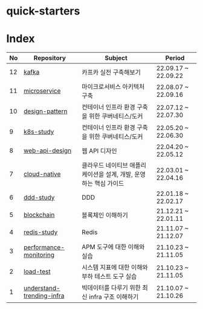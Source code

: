 # quick-starters

# Index
|No|Repository|Subject|Period|
|---|------|---|---|
|12|[kafka](https://github.com/quick-starters/kafka)|카프카 실전 구축해보기|22.09.17 ~ 22.09.22|
|11|[microservice](https://github.com/quick-starters/microservice)|마이크로서비스 아키텍처 구축|22.08.07 ~ 22.09.16|
|10|[design-pattern](https://github.com/quick-starters/design-pattern)|컨테이너 인프라 환경 구축을 위한 쿠버네티스/도커|22.07.12 ~ 22.07.30|
|9|[k8s-study](https://github.com/quick-starters/k8s-study)|컨테이너 인프라 환경 구축을 위한 쿠버네티스/도커|22.05.20 ~ 22.06.30|
|8|[web-api-design](https://github.com/quick-starters/web-api-design)|웹 API 디자인|22.04.20 ~ 22.05.12|
|7|[cloud-native](https://github.com/quick-starters/cloud-native)|클라우드 네이티브 애플리케이션을 설계, 개발, 운영하는 핵심 가이드|22.03.01 ~ 22.04.16|
|6|[ddd-study](https://github.com/quick-starters/ddd-study)|DDD|22.01.18 ~ 22.02.17|
|5|[blockchain](https://github.com/quick-starters/blockchain)|블록체인 이해하기|21.12.21 ~ 22.01.11|
|4|[redis-study](https://github.com/quick-starters/redis-study)|Redis|21.11.07 ~ 21.12.07|
|3|[performance-monitoring](https://github.com/quick-starters/performance-monitoring)|APM 도구에 대한 이해와 실습|21.10.23 ~ 21.11.05|
|2|[load-test](https://github.com/quick-starters/load-test)|시스템 지표에 대한 이해와 부하 테스트 도구 실습|21.10.23 ~ 21.11.05|
|1|[understand-trending-infra](https://github.com/quick-starters/understand-trending-infra)|빅데이터를 다루기 위한 최신 infra 구조 이해하기|21.10.07 ~ 21.10.26|
